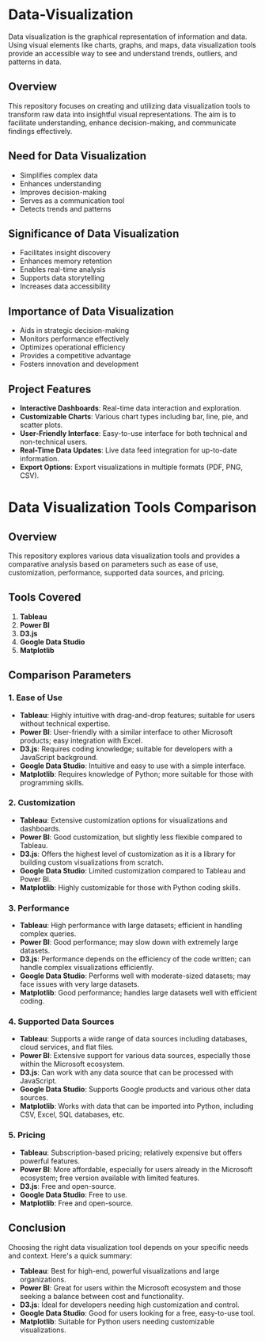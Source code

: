 # Data-Visualization

Data visualization is the graphical representation of information and data. Using visual elements like charts, graphs, and maps, data visualization tools provide an accessible way to see and understand trends, outliers, and patterns in data.

## Overview
This repository focuses on creating and utilizing data visualization tools to transform raw data into insightful visual representations. The aim is to facilitate understanding, enhance decision-making, and communicate findings effectively.

## Need for Data Visualization
- Simplifies complex data
- Enhances understanding
- Improves decision-making
- Serves as a communication tool
- Detects trends and patterns

## Significance of Data Visualization
- Facilitates insight discovery
- Enhances memory retention
- Enables real-time analysis
- Supports data storytelling
- Increases data accessibility

## Importance of Data Visualization
- Aids in strategic decision-making
- Monitors performance effectively
- Optimizes operational efficiency
- Provides a competitive advantage
- Fosters innovation and development

## Project Features
- **Interactive Dashboards**: Real-time data interaction and exploration.
- **Customizable Charts**: Various chart types including bar, line, pie, and scatter plots.
- **User-Friendly Interface**: Easy-to-use interface for both technical and non-technical users.
- **Real-Time Data Updates**: Live data feed integration for up-to-date information.
- **Export Options**: Export visualizations in multiple formats (PDF, PNG, CSV).

# Data Visualization Tools Comparison

## Overview
This repository explores various data visualization tools and provides a comparative analysis based on parameters such as ease of use, customization, performance, supported data sources, and pricing.

## Tools Covered
1. **Tableau**
2. **Power BI**
3. **D3.js**
4. **Google Data Studio**
5. **Matplotlib**

## Comparison Parameters

### 1. Ease of Use
- **Tableau**: Highly intuitive with drag-and-drop features; suitable for users without technical expertise.
- **Power BI**: User-friendly with a similar interface to other Microsoft products; easy integration with Excel.
- **D3.js**: Requires coding knowledge; suitable for developers with a JavaScript background.
- **Google Data Studio**: Intuitive and easy to use with a simple interface.
- **Matplotlib**: Requires knowledge of Python; more suitable for those with programming skills.

### 2. Customization
- **Tableau**: Extensive customization options for visualizations and dashboards.
- **Power BI**: Good customization, but slightly less flexible compared to Tableau.
- **D3.js**: Offers the highest level of customization as it is a library for building custom visualizations from scratch.
- **Google Data Studio**: Limited customization compared to Tableau and Power BI.
- **Matplotlib**: Highly customizable for those with Python coding skills.

### 3. Performance
- **Tableau**: High performance with large datasets; efficient in handling complex queries.
- **Power BI**: Good performance; may slow down with extremely large datasets.
- **D3.js**: Performance depends on the efficiency of the code written; can handle complex visualizations efficiently.
- **Google Data Studio**: Performs well with moderate-sized datasets; may face issues with very large datasets.
- **Matplotlib**: Good performance; handles large datasets well with efficient coding.

### 4. Supported Data Sources
- **Tableau**: Supports a wide range of data sources including databases, cloud services, and flat files.
- **Power BI**: Extensive support for various data sources, especially those within the Microsoft ecosystem.
- **D3.js**: Can work with any data source that can be processed with JavaScript.
- **Google Data Studio**: Supports Google products and various other data sources.
- **Matplotlib**: Works with data that can be imported into Python, including CSV, Excel, SQL databases, etc.

### 5. Pricing
- **Tableau**: Subscription-based pricing; relatively expensive but offers powerful features.
- **Power BI**: More affordable, especially for users already in the Microsoft ecosystem; free version available with limited features.
- **D3.js**: Free and open-source.
- **Google Data Studio**: Free to use.
- **Matplotlib**: Free and open-source.

## Conclusion
Choosing the right data visualization tool depends on your specific needs and context. Here's a quick summary:
- **Tableau**: Best for high-end, powerful visualizations and large organizations.
- **Power BI**: Great for users within the Microsoft ecosystem and those seeking a balance between cost and functionality.
- **D3.js**: Ideal for developers needing high customization and control.
- **Google Data Studio**: Good for users looking for a free, easy-to-use tool.
- **Matplotlib**: Suitable for Python users needing customizable visualizations.


